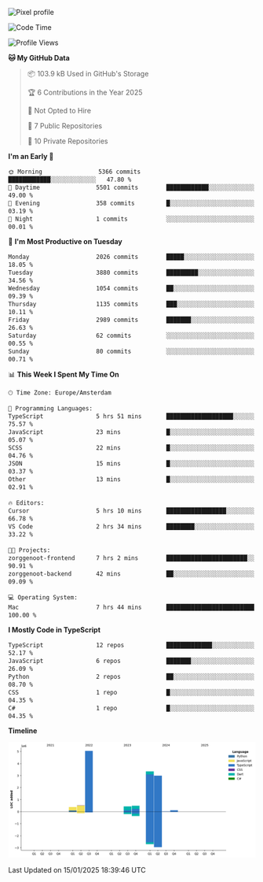 ![Pixel profile](https://pixel-profile.vercel.app/api/github-stats?username=Atchferox&screen_effect=true&theme=rainbow
)


<!--START_SECTION:waka-->
![Code Time](http://img.shields.io/badge/Code%20Time-473%20hrs%208%20mins-blue)

![Profile Views](http://img.shields.io/badge/Profile%20Views-0-blue)

**🐱 My GitHub Data** 

> 📦 103.9 kB Used in GitHub's Storage 
 > 
> 🏆 6 Contributions in the Year 2025
 > 
> 🚫 Not Opted to Hire
 > 
> 📜 7 Public Repositories 
 > 
> 🔑 10 Private Repositories 
 > 
**I'm an Early 🐤** 

```text
🌞 Morning                5366 commits        ████████████░░░░░░░░░░░░░   47.80 % 
🌆 Daytime                5501 commits        ████████████░░░░░░░░░░░░░   49.00 % 
🌃 Evening                358 commits         █░░░░░░░░░░░░░░░░░░░░░░░░   03.19 % 
🌙 Night                  1 commits           ░░░░░░░░░░░░░░░░░░░░░░░░░   00.01 % 
```
📅 **I'm Most Productive on Tuesday** 

```text
Monday                   2026 commits        █████░░░░░░░░░░░░░░░░░░░░   18.05 % 
Tuesday                  3880 commits        █████████░░░░░░░░░░░░░░░░   34.56 % 
Wednesday                1054 commits        ██░░░░░░░░░░░░░░░░░░░░░░░   09.39 % 
Thursday                 1135 commits        ███░░░░░░░░░░░░░░░░░░░░░░   10.11 % 
Friday                   2989 commits        ███████░░░░░░░░░░░░░░░░░░   26.63 % 
Saturday                 62 commits          ░░░░░░░░░░░░░░░░░░░░░░░░░   00.55 % 
Sunday                   80 commits          ░░░░░░░░░░░░░░░░░░░░░░░░░   00.71 % 
```


📊 **This Week I Spent My Time On** 

```text
🕑︎ Time Zone: Europe/Amsterdam

💬 Programming Languages: 
TypeScript               5 hrs 51 mins       ███████████████████░░░░░░   75.57 % 
JavaScript               23 mins             █░░░░░░░░░░░░░░░░░░░░░░░░   05.07 % 
SCSS                     22 mins             █░░░░░░░░░░░░░░░░░░░░░░░░   04.76 % 
JSON                     15 mins             █░░░░░░░░░░░░░░░░░░░░░░░░   03.37 % 
Other                    13 mins             █░░░░░░░░░░░░░░░░░░░░░░░░   02.91 % 

🔥 Editors: 
Cursor                   5 hrs 10 mins       █████████████████░░░░░░░░   66.78 % 
VS Code                  2 hrs 34 mins       ████████░░░░░░░░░░░░░░░░░   33.22 % 

🐱‍💻 Projects: 
zorggenoot-frontend      7 hrs 2 mins        ███████████████████████░░   90.91 % 
zorggenoot-backend       42 mins             ██░░░░░░░░░░░░░░░░░░░░░░░   09.09 % 

💻 Operating System: 
Mac                      7 hrs 44 mins       █████████████████████████   100.00 % 
```

**I Mostly Code in TypeScript** 

```text
TypeScript               12 repos            █████████████░░░░░░░░░░░░   52.17 % 
JavaScript               6 repos             ███████░░░░░░░░░░░░░░░░░░   26.09 % 
Python                   2 repos             ██░░░░░░░░░░░░░░░░░░░░░░░   08.70 % 
CSS                      1 repo              █░░░░░░░░░░░░░░░░░░░░░░░░   04.35 % 
C#                       1 repo              █░░░░░░░░░░░░░░░░░░░░░░░░   04.35 % 
```



**Timeline**

![Lines of Code chart](https://raw.githubusercontent.com/Atchferox/Atchferox/main/assets/bar_graph.png)


 Last Updated on 15/01/2025 18:39:46 UTC
<!--END_SECTION:waka-->

